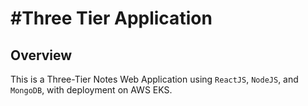 # #Three Tier Application

## Overview
This is a Three-Tier Notes Web Application using `ReactJS`, `NodeJS`, and `MongoDB`, with deployment on AWS EKS.


